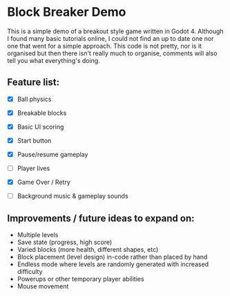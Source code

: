 # Block Breaker Demo

This is a simple demo of a breakout style game written in Godot 4. Although I found many basic tutorials online, I could not find an up to date one nor one that went for a simple approach. This code is not pretty, nor is it organised but then there isn't really much to organise, comments will also tell you what everything's doing.


## Feature list:

- [x] Ball physics
- [x] Breakable blocks
- [x] Basic UI scoring
- [x] Start button
- [x] Pause/resume gameplay
- [ ] Player lives
- [x] Game Over / Retry
- [ ] Background music & gameplay sounds


## Improvements / future ideas to expand on:
 - Multiple levels
 - Save state (progress, high score)
 - Varied blocks (more health, different shapes, etc)
 - Block placement (level design) in-code rather than placed by hand
 - Endless mode where levels are randomly generated with increased difficulty
 - Powerups or other temporary player abilities
 - Mouse movement
